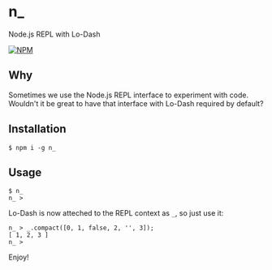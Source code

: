 # n_

Node.js REPL with Lo-Dash

[![NPM](https://nodei.co/npm/n_.png?downloads=true)](https://nodei.co/npm/n_/)

## Why
Sometimes we use the Node.js REPL interface to experiment with code.
Wouldn't it be great to have that interface with Lo-Dash required by default?

## Installation

```shell
$ npm i -g n_
```

## Usage

```shell
$ n_
n_ >
```

Lo-Dash is now atteched to the REPL context as `_`, so just use it:

```shell
n_ > _.compact([0, 1, false, 2, '', 3]);
[ 1, 2, 3 ]
n_ >
```

Enjoy!
